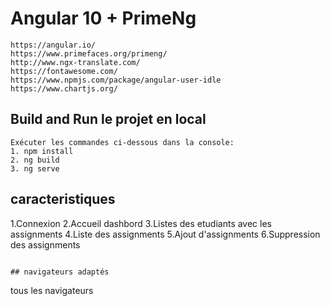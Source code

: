 
# Angular 10 + PrimeNg

````
https://angular.io/
https://www.primefaces.org/primeng/
http://www.ngx-translate.com/
https://fontawesome.com/
https://www.npmjs.com/package/angular-user-idle
https://www.chartjs.org/
````

## Build and Run le projet en local
`````
Exécuter les commandes ci-dessous dans la console:
1. npm install
2. ng build
3. ng serve
`````

## caracteristiques

1.Connexion
2.Accueil dashbord
3.Listes des etudiants avec les assignments
4.Liste des assignments
5.Ajout d'assignments
6.Suppression des assignments
````

## navigateurs adaptés
````
tous les navigateurs
````

